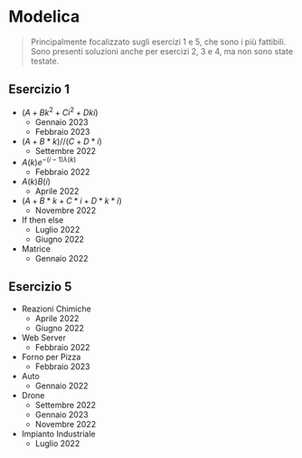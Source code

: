 # Modelica
> Principalmente focalizzato sugli esercizi 1 e 5, che sono i più fattibili. Sono presenti soluzioni anche per esercizi 2, 3 e 4, ma non sono state testate.

## Esercizio 1
* $(A+Bk^2+Ci^2+Dki)$
    * Gennaio 2023
    * Febbraio 2023
* $(A+B*k)//(C+D*i)$
    * Settembre 2022
* $A(k)e^{-(i-1)\lambda (k)}$
    * Febbraio 2022
* $A(k)B(i)$
    * Aprile 2022
* $(A+B*k+C*i+D*k*i)$
    * Novembre 2022
* If then else
    * Luglio 2022
    * Giugno 2022
* Matrice
    * Gennaio 2022
## Esercizio 5
* Reazioni Chimiche 
    * Aprile 2022
    * Giugno 2022
* Web Server
    * Febbraio 2022
* Forno per Pizza
    * Febbraio 2023
* Auto
    * Gennaio 2022
* Drone
    * Settembre 2022
    * Gennaio 2023
    * Novembre 2022
* Impianto Industriale
    * Luglio 2022